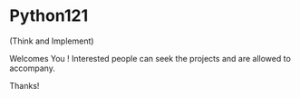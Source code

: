 # Python121
(Think and Implement)

Welcomes You ! 
 Interested people can seek the projects 
 and are allowed to accompany. 

Thanks!
